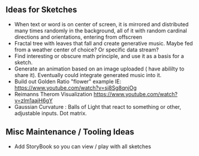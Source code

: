 ## Ideas for Sketches

- When text or word is on center of screen, it is mirrored and distributed many times randomly in the background, all of it with random cardinal directions and orientations, entering from offscreen
- Fractal tree with leaves that fall and create generative music. Maybe fed from a weather center of choice? Or specific data stream?
- Find interesting or obscure math principle, and use it as a basis for a sketch.
- Generate an animation based on an image uploaded ( have abililty to share it). Eventually could integrate generated music into it.
- Build out Golden Ratio "flower" example IE: https://www.youtube.com/watch?v=sj8Sg8qnjOg
- Reimanns Therom Visualization https://www.youtube.com/watch?v=zlm1aajH6gY
- Gaussian Curvature : Balls of Light that react to something or other, adjustable inputs. Dot matrix.

## Misc Maintenance / Tooling Ideas

- Add StoryBook so you can view / play with all sketches
